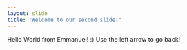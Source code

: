 ```yaml
---
layout: slide
title: "Welcome to our second slide!"
---
```

Hello World from Emmanuel! :) 
Use the left arrow to go back!